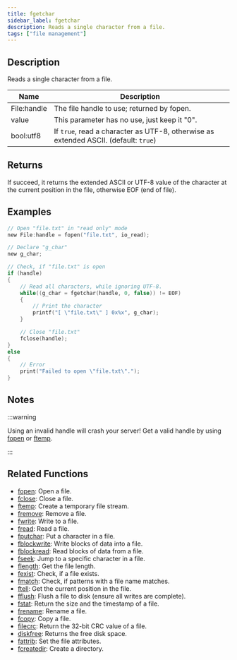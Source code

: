 ```yaml
---
title: fgetchar
sidebar_label: fgetchar
description: Reads a single character from a file.
tags: ["file management"]
---
```


<LowercaseNote />

## Description

Reads a single character from a file.

| Name        | Description                                                                          |
| ----------- | ------------------------------------------------------------------------------------ |
| File:handle | The file handle to use; returned by fopen.                                           |
| value       | This parameter has no use, just keep it "0".                                         |
| bool:utf8   | If `true`, read a character as UTF-8, otherwise as extended ASCII. (default: `true`) |

## Returns

If succeed, it returns the extended ASCII or UTF-8 value of the character at the current position in the file, otherwise EOF (end of file).

## Examples

```c
// Open "file.txt" in "read only" mode
new File:handle = fopen("file.txt", io_read);

// Declare "g_char"
new g_char;

// Check, if "file.txt" is open
if (handle)
{
    // Read all characters, while ignoring UTF-8.
    while((g_char = fgetchar(handle, 0, false)) != EOF)
    {
        // Print the character
        printf("[ \"file.txt\" ] 0x%x", g_char);
    }

    // Close "file.txt"
    fclose(handle);
}
else
{
    // Error
    print("Failed to open \"file.txt\".");
}
```

## Notes

:::warning

Using an invalid handle will crash your server! Get a valid handle by using [fopen](fopen) or [ftemp](ftemp).

:::

## Related Functions

- [fopen](fopen): Open a file.
- [fclose](fclose): Close a file.
- [ftemp](ftemp): Create a temporary file stream.
- [fremove](fremove): Remove a file.
- [fwrite](fwrite): Write to a file.
- [fread](fread): Read a file.
- [fputchar](fputchar): Put a character in a file.
- [fblockwrite](fblockwrite): Write blocks of data into a file.
- [fblockread](fblockread): Read blocks of data from a file.
- [fseek](fseek): Jump to a specific character in a file.
- [flength](flength): Get the file length.
- [fexist](fexist): Check, if a file exists.
- [fmatch](fmatch): Check, if patterns with a file name matches.
- [ftell](ftell): Get the current position in the file.
- [fflush](fflush): Flush a file to disk (ensure all writes are complete).
- [fstat](fstat): Return the size and the timestamp of a file.
- [frename](frename): Rename a file.
- [fcopy](fcopy): Copy a file.
- [filecrc](filecrc): Return the 32-bit CRC value of a file.
- [diskfree](diskfree): Returns the free disk space.
- [fattrib](fattrib): Set the file attributes.
- [fcreatedir](fcreatedir): Create a directory.

